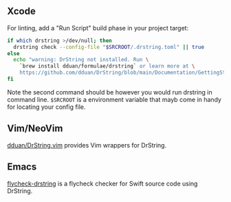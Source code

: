 ## Xcode

For linting, add a "Run Script" build phase in your project target:

```bash
if which drstring >/dev/null; then
  drstring check --config-file "$SRCROOT/.drstring.toml" || true
else
  echo "warning: DrString not installed. Run \
    `brew install dduan/formulae/drstring` or learn more at \
    https://github.com/dduan/DrString/blob/main/Documentation/GettingStarted.md#install"
fi
```

Note the second command should be however you would run drstring in command
line. `$SRCROOT` is a environment variable that mayb come in handy for locating
your config file.

## Vim/NeoVim

[dduan/DrString.vim](https://github.com/dduan/DrString.vim) provides Vim
wrappers for DrString.

## Emacs

[flycheck-drstring](https://github.com/danielmartin/flycheck-drstring) is
a flycheck checker for Swift source code using DrString.

